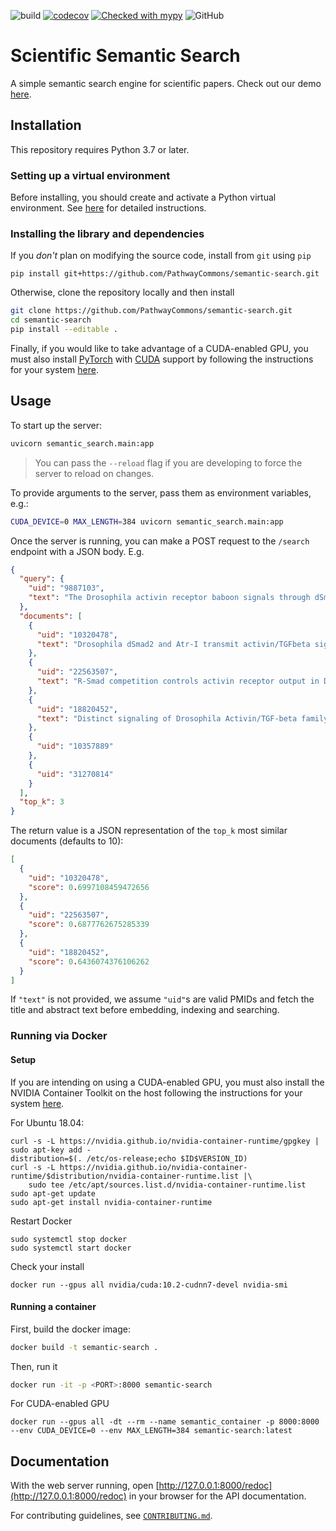 ![build](https://github.com/PathwayCommons/semantic-search/workflows/build/badge.svg)
[![codecov](https://codecov.io/gh/PathwayCommons/semantic-search/branch/main/graph/badge.svg?token=K7444IQC9I)](https://codecov.io/gh/PathwayCommons/semantic-search)
[![Checked with mypy](http://www.mypy-lang.org/static/mypy_badge.svg)](http://mypy-lang.org/)
![GitHub](https://img.shields.io/github/license/PathwayCommons/semantic-search?color=blue)

# Scientific Semantic Search

A simple semantic search engine for scientific papers. Check out our demo [here](https://share.streamlit.io/pathwaycommons/semantic-search/semantic_search/demo.py).

## Installation

This repository requires Python 3.7 or later.

### Setting up a virtual environment

Before installing, you should create and activate a Python virtual environment. See [here](https://github.com/allenai/allennlp#installing-via-pip) for detailed instructions.

### Installing the library and dependencies

If you _don't_ plan on modifying the source code, install from `git` using `pip`

```
pip install git+https://github.com/PathwayCommons/semantic-search.git
```

Otherwise, clone the repository locally and then install

```bash
git clone https://github.com/PathwayCommons/semantic-search.git
cd semantic-search
pip install --editable .
```

Finally, if you would like to take advantage of a CUDA-enabled GPU, you must also install [PyTorch](https://pytorch.org/) with [CUDA](https://developer.nvidia.com/cuda-zone) support by following the instructions for your system [here](https://pytorch.org/get-started/locally/).

## Usage

To start up the server:

```bash
uvicorn semantic_search.main:app
```

> You can pass the `--reload` flag if you are developing to force the server to reload on changes.

To provide arguments to the server, pass them as environment variables, e.g.:

```bash
CUDA_DEVICE=0 MAX_LENGTH=384 uvicorn semantic_search.main:app
```

Once the server is running, you can make a POST request to the `/search` endpoint with a JSON body. E.g.

```json
{
  "query": {
    "uid": "9887103",
    "text": "The Drosophila activin receptor baboon signals through dSmad2 and controls cell proliferation but not patterning during larval development."
  },
  "documents": [
    {
      "uid": "10320478",
      "text": "Drosophila dSmad2 and Atr-I transmit activin/TGFbeta signals. "
    },
    {
      "uid": "22563507",
      "text": "R-Smad competition controls activin receptor output in Drosophila. "
    },
    {
      "uid": "18820452",
      "text": "Distinct signaling of Drosophila Activin/TGF-beta family members. "
    },
    {
      "uid": "10357889"
    },
    {
      "uid": "31270814"
    }
  ],
  "top_k": 3
}
```

The return value is a JSON representation of the `top_k` most similar documents (defaults to 10):

```json
[
  {
    "uid": "10320478",
    "score": 0.6997108459472656
  },
  {
    "uid": "22563507",
    "score": 0.6877762675285339
  },
  {
    "uid": "18820452",
    "score": 0.6436074376106262
  }
]
```

If `"text"` is not provided, we assume `"uid"`s are valid PMIDs and fetch the title and abstract text before embedding, indexing and searching.

### Running via Docker

#### Setup

If you are intending on using a CUDA-enabled GPU, you must also install the NVIDIA Container Toolkit on the host following the instructions for your system [here](https://github.com/NVIDIA/nvidia-docker).

For Ubuntu 18.04:

```
curl -s -L https://nvidia.github.io/nvidia-container-runtime/gpgkey | sudo apt-key add -
distribution=$(. /etc/os-release;echo $ID$VERSION_ID)
curl -s -L https://nvidia.github.io/nvidia-container-runtime/$distribution/nvidia-container-runtime.list |\
    sudo tee /etc/apt/sources.list.d/nvidia-container-runtime.list
sudo apt-get update
sudo apt-get install nvidia-container-runtime
```

Restart Docker

```
sudo systemctl stop docker
sudo systemctl start docker
```

Check your install

```
docker run --gpus all nvidia/cuda:10.2-cudnn7-devel nvidia-smi
```

#### Running a container

First, build the docker image:

```bash
docker build -t semantic-search .
```

Then, run it

```bash
docker run -it -p <PORT>:8000 semantic-search
```

For CUDA-enabled GPU

```
docker run --gpus all -dt --rm --name semantic_container -p 8000:8000 --env CUDA_DEVICE=0 --env MAX_LENGTH=384 semantic-search:latest
```

## Documentation

With the web server running, open [http://127.0.0.1:8000/redoc](http://127.0.0.1:8000/redoc) in your browser for the API documentation.

For contributing guidelines, see [`CONTRIBUTING.md`](./CONTRIBUTING.md).
